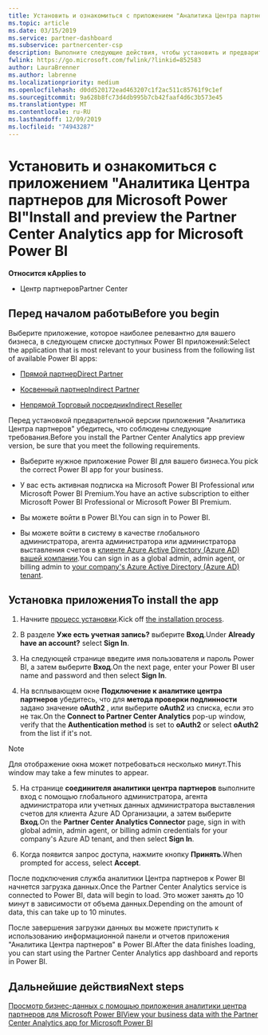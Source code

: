 ```yaml
---
title: Установить и ознакомиться с приложением "Аналитика Центра партнеров для Microsoft Power BI" | Центр партнеров
ms.topic: article
ms.date: 03/15/2019
ms.service: partner-dashboard
ms.subservice: partnercenter-csp
description: Выполните следующие действия, чтобы установить и предварительно просмотреть приложение аналитики центра партнеров для Power BI (для прямых партнеров в CSP).
fwlink: https://go.microsoft.com/fwlink/?linkid=852583
author: LauraBrenner
ms.author: labrenne
ms.localizationpriority: medium
ms.openlocfilehash: d0dd520172ead463207c1f2ac511c85761f9c1ef
ms.sourcegitcommit: 9a628b8fc73d4db995b7cb42faaf4d6c3b573e45
ms.translationtype: MT
ms.contentlocale: ru-RU
ms.lasthandoff: 12/09/2019
ms.locfileid: "74943287"
---
```

# <a name="install-and-preview-the-partner-center-analytics-app-for-microsoft-power-bi"></a><span data-ttu-id="f1c3c-103">Установить и ознакомиться с приложением "Аналитика Центра партнеров для Microsoft Power BI"</span><span class="sxs-lookup"><span data-stu-id="f1c3c-103">Install and preview the Partner Center Analytics app for Microsoft Power BI</span></span>

<span data-ttu-id="f1c3c-104">**Относится к**</span><span class="sxs-lookup"><span data-stu-id="f1c3c-104">**Applies to**</span></span>

- <span data-ttu-id="f1c3c-105">Центр партнеров</span><span class="sxs-lookup"><span data-stu-id="f1c3c-105">Partner Center</span></span>

## <a name="before-you-begin"></a><span data-ttu-id="f1c3c-106">Перед началом работы</span><span class="sxs-lookup"><span data-stu-id="f1c3c-106">Before you begin</span></span>

<span data-ttu-id="f1c3c-107">Выберите приложение, которое наиболее релевантно для вашего бизнеса, в следующем списке доступных Power BI приложений:</span><span class="sxs-lookup"><span data-stu-id="f1c3c-107">Select the application that is most relevant to your business from the following list of available Power BI apps:</span></span>
- [<span data-ttu-id="f1c3c-108">Прямой партнер</span><span class="sxs-lookup"><span data-stu-id="f1c3c-108">Direct Partner</span></span>](https://app.powerbi.com/groups/me/getdata/services/direct-providers-partner-analytics)

- [<span data-ttu-id="f1c3c-109">Косвенный партнер</span><span class="sxs-lookup"><span data-stu-id="f1c3c-109">Indirect Partner</span></span>](https://app.powerbi.com/groups/me/getdata/services/indirect-providers-partner-analytics)

- [<span data-ttu-id="f1c3c-110">Непрямой Торговый посредник</span><span class="sxs-lookup"><span data-stu-id="f1c3c-110">Indirect Reseller</span></span>](https://app.powerbi.com/groups/me/getdata/services/indirect-seller-partner-analytics)

<span data-ttu-id="f1c3c-111">Перед установкой предварительной версии приложения "Аналитика Центра партнеров" убедитесь, что соблюдены следующие требования.</span><span class="sxs-lookup"><span data-stu-id="f1c3c-111">Before you install the Partner Center Analytics app preview version, be sure that you meet the following requirements.</span></span>

- <span data-ttu-id="f1c3c-112">Выберите нужное приложение Power BI для вашего бизнеса.</span><span class="sxs-lookup"><span data-stu-id="f1c3c-112">You pick the correct Power BI app for your business.</span></span>

- <span data-ttu-id="f1c3c-113">У вас есть активная подписка на Microsoft Power BI Professional или Microsoft Power BI Premium.</span><span class="sxs-lookup"><span data-stu-id="f1c3c-113">You have an active subscription to either Microsoft Power BI Professional or Microsoft Power BI Premium.</span></span>

- <span data-ttu-id="f1c3c-114">Вы можете войти в Power BI.</span><span class="sxs-lookup"><span data-stu-id="f1c3c-114">You can sign in to Power BI.</span></span>

- <span data-ttu-id="f1c3c-115">Вы можете войти в систему в качестве глобального администратора, агента администратора или администратора выставления счетов в [клиенте Azure Active Directory (Azure AD) вашей компании](azure-active-directory-tenants-and-partner-center.md).</span><span class="sxs-lookup"><span data-stu-id="f1c3c-115">You can sign in as a global admin, admin agent, or billing admin to [your company's Azure Active Directory (Azure AD) tenant](azure-active-directory-tenants-and-partner-center.md).</span></span>

## <a name="to-install-the-app"></a><span data-ttu-id="f1c3c-116">Установка приложения</span><span class="sxs-lookup"><span data-stu-id="f1c3c-116">To install the app</span></span>

1. <span data-ttu-id="f1c3c-117">Начните [процесс установки](https://app.powerbi.com/getdata/services/partneranalytics?cpcode=PartnerCenterAnalytics&getDataForceConnect=true&alwaysPromptForContentProviderCreds=true).</span><span class="sxs-lookup"><span data-stu-id="f1c3c-117">Kick off [the installation process](https://app.powerbi.com/getdata/services/partneranalytics?cpcode=PartnerCenterAnalytics&getDataForceConnect=true&alwaysPromptForContentProviderCreds=true).</span></span>

2. <span data-ttu-id="f1c3c-118">В разделе **Уже есть учетная запись?** выберите **Вход**.</span><span class="sxs-lookup"><span data-stu-id="f1c3c-118">Under **Already have an account?** select **Sign In**.</span></span> 

3. <span data-ttu-id="f1c3c-119">На следующей странице введите имя пользователя и пароль Power BI, а затем выберите **Вход**.</span><span class="sxs-lookup"><span data-stu-id="f1c3c-119">On the next page, enter your Power BI user name and password and then select **Sign In**.</span></span> 

4. <span data-ttu-id="f1c3c-120">На всплывающем окне **Подключение к аналитике центра партнеров** убедитесь, что для **метода проверки подлинности** задано значение **oAuth2** , или выберите **oAuth2** из списка, если это не так.</span><span class="sxs-lookup"><span data-stu-id="f1c3c-120">On the **Connect to Partner Center Analytics** pop-up window, verify that the **Authentication method** is set to **oAuth2** or select **oAuth2** from the list if it's not.</span></span> 

> [!NOTE]  
>  <span data-ttu-id="f1c3c-121">Для отображение окна может потребоваться несколько минут.</span><span class="sxs-lookup"><span data-stu-id="f1c3c-121">This window may take a few minutes to appear.</span></span>

5. <span data-ttu-id="f1c3c-122">На странице **соединителя аналитики центра партнеров** выполните вход с помощью глобального администратора, агента администратора или учетных данных администратора выставления счетов для клиента Azure AD Организации, а затем выберите **Вход**.</span><span class="sxs-lookup"><span data-stu-id="f1c3c-122">On the **Partner Center Analytics Connector** page, sign in with global admin, admin agent, or billing admin credentials for your company's Azure AD tenant, and then select **Sign In**.</span></span>
 
6. <span data-ttu-id="f1c3c-123">Когда появится запрос доступа, нажмите кнопку **Принять**.</span><span class="sxs-lookup"><span data-stu-id="f1c3c-123">When prompted for access, select **Accept**.</span></span> 

<span data-ttu-id="f1c3c-124">После подключения служба аналитики Центра партнеров к Power BI начнется загрузка данных.</span><span class="sxs-lookup"><span data-stu-id="f1c3c-124">Once the Partner Center Analytics service is connected to Power BI, data will begin to load.</span></span> <span data-ttu-id="f1c3c-125">Это может занять до 10 минут в зависимости от объема данных.</span><span class="sxs-lookup"><span data-stu-id="f1c3c-125">Depending on the amount of data, this can take up to 10 minutes.</span></span> 

<span data-ttu-id="f1c3c-126">После завершения загрузки данных вы можете приступить к использованию информационной панели и отчетов приложения "Аналитика Центра партнеров" в Power BI.</span><span class="sxs-lookup"><span data-stu-id="f1c3c-126">After the data finishes loading, you can start using the Partner Center Analytics app dashboard and reports in Power BI.</span></span>

## <a name="next-steps"></a><span data-ttu-id="f1c3c-127">Дальнейшие действия</span><span class="sxs-lookup"><span data-stu-id="f1c3c-127">Next steps</span></span>

[<span data-ttu-id="f1c3c-128">Просмотр бизнес-данных с помощью приложения аналитики центра партнеров для Microsoft Power BI</span><span class="sxs-lookup"><span data-stu-id="f1c3c-128">View your business data with the Partner Center Analytics app for Microsoft Power BI</span></span>](power-bi-app-for-direct-partners-use.md)

